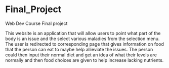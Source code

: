 # Final_Project
Web Dev Course Final project



This website is an application that will allow users to point what part of the body is an issue and the select various maladies from the 
selection menu.  The user is redirected to corresponding page that gives information on food that the person can eat to maybe help 
allieviate the issues.  The person could then input their normal diet and get an idea of what their levels are normally and then food 
choices are given to help increase lacking nutrients.
